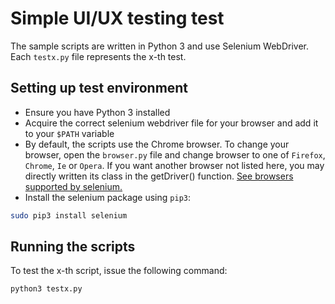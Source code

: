 # Simple UI/UX testing test

The sample scripts are written in Python 3 and use Selenium WebDriver. Each `testx.py` file represents the x-th test.

## Setting up test environment
- Ensure you have Python 3 installed
- Acquire the correct selenium webdriver file for your browser and add it to your `$PATH` variable
- By default, the scripts use the Chrome browser. To change your browser, open the `browser.py` file and change browser to one of `Firefox`, `Chrome`, `Ie` or `Opera`. If you want another browser not listed here, you may directly written its class in the getDriver() function. [See browsers supported by selenium.](https://selenium-python.readthedocs.io/api.html)
- Install the selenium package using `pip3`:

```bash
sudo pip3 install selenium
```

## Running the scripts
To test the x-th script, issue the following command:

```bash
python3 testx.py
```
